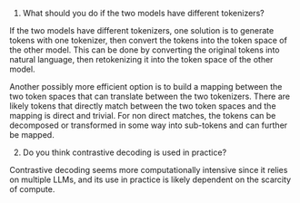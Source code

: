 1. What should you do if the two models have different tokenizers?

If the two models have different tokenizers, one solution is to generate tokens with one tokenizer, then convert the tokens into the token space of the other model. This can be done by converting the original tokens into natural language, then retokenizing it into the token space of the other model. 

Another possibly more efficient option is to build a mapping between the two token spaces that can translate between the two tokenizers. There are likely tokens that directly match between the two token spaces and the mapping is direct and trivial. For non direct matches, the tokens can be decomposed or transformed in some way into sub-tokens and can further be mapped. 

2. Do you think contrastive decoding is used in practice?

Contrastive decoding seems more computationally intensive since it relies on multiple LLMs, and its use in practice is likely dependent on the scarcity of compute. 